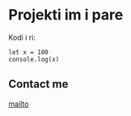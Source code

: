# Projekti im i pare

Kodi i ri:

    let x = 100
    console.log(x)


## Contact me

[mailto](mailto:arsimkosumi@hotmail.com)
